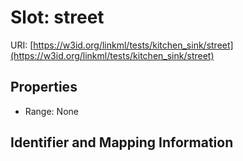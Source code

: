 # Slot: street

URI: [https://w3id.org/linkml/tests/kitchen_sink/street](https://w3id.org/linkml/tests/kitchen_sink/street)



<!-- no inheritance hierarchy -->


## Properties

 * Range: None



## Identifier and Mapping Information





